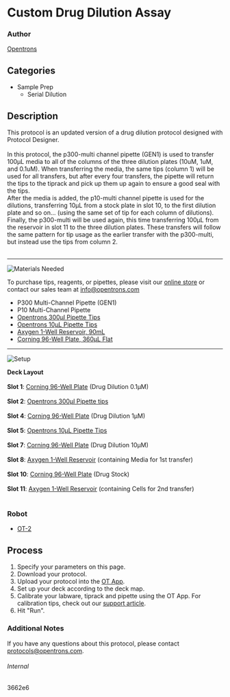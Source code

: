 # Custom Drug Dilution Assay

### Author
[Opentrons](http://www.opentrons.com/)

## Categories
* Sample Prep
    * Serial Dilution

## Description
This protocol is an updated version of a drug dilution protocol designed with Protocol Designer.</br>
</br>
In this protocol, the p300-multi channel pipette (GEN1) is used to transfer 100µL media to all of the columns of the three dilution plates (10uM, 1uM, and 0.1uM). When transferring the media, the same tips (column 1) will be used for all transfers, but after every four transfers, the pipette will return the tips to the tiprack and pick up them up again to ensure a good seal with the tips.</br>
After the media is added, the p10-multi channel pipette is used for the dilutions, transferring 10µL from a stock plate in slot 10, to the first dilution plate and so on... (using the same set of tip for each column of dilutions).</br>
Finally, the p300-multi will be used again, this time transferring 100µL from the reservoir in slot 11 to the three dilution plates. These transfers will follow the same pattern for tip usage as the earlier transfer with the p300-multi, but instead use the tips from column 2.</br>
</br>

---
![Materials Needed](https://s3.amazonaws.com/opentrons-protocol-library-website/custom-README-images/001-General+Headings/materials.png)

To purchase tips, reagents, or pipettes, please visit our [online store](https://shop.opentrons.com/) or contact our sales team at [info@opentrons.com](mailto:info@opentrons.com)

* P300 Multi-Channel Pipette (GEN1)
* P10 Multi-Channel Pipette
* [Opentrons 300µl Pipette Tips](https://shop.opentrons.com/collections/opentrons-tips/products/opentrons-300ul-tips)
* [Opentrons 10µL Pipette Tips](https://shop.opentrons.com/collections/opentrons-tips/products/opentrons-20ul-filter-tips)
* [Axygen 1-Well Reservoir, 90mL](https://labware.opentrons.com/axygen_1_reservoir_90ml/)
* [Corning 96-Well Plate, 360µL Flat](https://labware.opentrons.com/corning_96_wellplate_360ul_flat?category=wellPlate)


---
![Setup](https://s3.amazonaws.com/opentrons-protocol-library-website/custom-README-images/001-General+Headings/Setup.png)

**Deck Layout**</br>
</br>
**Slot 1**: [Corning 96-Well Plate](https://labware.opentrons.com/corning_96_wellplate_360ul_flat?category=wellPlate) (Drug Dilution 0.1µM)</br>
</br>
**Slot 2**: [Opentrons 300µl Pipette tips](https://shop.opentrons.com/collections/opentrons-tips/products/opentrons-300ul-tips)</br>
</br>
**Slot 4**: [Corning 96-Well Plate](https://labware.opentrons.com/corning_96_wellplate_360ul_flat?category=wellPlate) (Drug Dilution 1µM)</br>
</br>
**Slot 5**: [Opentrons 10µL Pipette Tips](https://shop.opentrons.com/collections/opentrons-tips/products/opentrons-20ul-filter-tips)</br>
</br>
**Slot 7**: [Corning 96-Well Plate](https://labware.opentrons.com/corning_96_wellplate_360ul_flat?category=wellPlate) (Drug Dilution 10µM)</br>
</br>
**Slot 8**: [Axygen 1-Well Reservoir](https://labware.opentrons.com/axygen_1_reservoir_90ml/) (containing Media for 1st transfer)</br>
</br>
**Slot 10**: [Corning 96-Well Plate](https://labware.opentrons.com/corning_96_wellplate_360ul_flat?category=wellPlate) (Drug Stock)</br>
</br>
**Slot 11**: [Axygen 1-Well Reservoir](https://labware.opentrons.com/axygen_1_reservoir_90ml/) (containing Cells for 2nd transfer)</br>
</br>

### Robot
* [OT-2](https://opentrons.com/ot-2)

## Process
1. Specify your parameters on this page.
2. Download your protocol.
3. Upload your protocol into the [OT App](https://opentrons.com/ot-app).
4. Set up your deck according to the deck map.
5. Calibrate your labware, tiprack and pipette using the OT App. For calibration tips, check out our [support article](https://support.opentrons.com/ot-2/getting-started-software-setup/deck-calibration).
6. Hit "Run".

### Additional Notes
If you have any questions about this protocol, please contact protocols@opentrons.com.

###### Internal
3662e6
